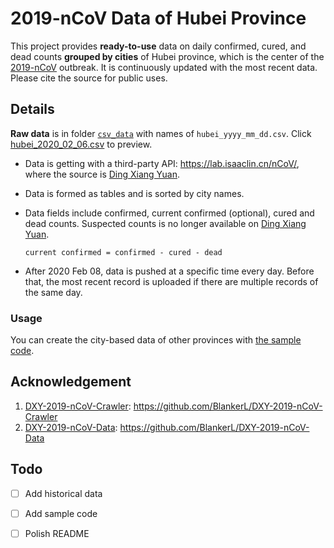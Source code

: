 # 2019-nCoV Data of Hubei Province


This project provides **ready-to-use** data on daily confirmed, cured, and dead counts **grouped by cities** of Hubei province, which is the center of the [2019-nCoV](https://en.wikipedia.org/wiki/2019–20_Wuhan_coronavirus_outbreak) outbreak. It is continuously updated with the most recent data. Please cite the source for public uses.



## Details

**Raw data** is in folder [`csv_data`](https://github.com/cissieAB/2019-nCoV_Hubei_csv_Data/tree/master/csv_data) with names of `hubei_yyyy_mm_dd.csv`. Click [hubei_2020_02_06.csv](https://github.com/cissieAB/2019-nCoV_Hubei_csv_Data/blob/master/csv_data/hubei_2020_02_06.csv)  to preview.

- Data is getting with a third-party API: https://lab.isaaclin.cn/nCoV/, where the source is [Ding Xiang Yuan](https://ncov.dxy.cn/ncovh5/view/pneumonia). 

- Data is formed as tables and is sorted by city names.

- Data fields include confirmed, current confirmed (optional), cured and dead counts. Suspected counts is no longer available on [Ding Xiang Yuan](https://ncov.dxy.cn/ncovh5/view/pneumonia).

  `current confirmed = confirmed - cured - dead`

- After 2020 Feb 08, data is pushed at a specific time every day. Before that, the most recent record is uploaded if there are multiple records of the same day. 



### Usage

You can create the city-based data of other provinces with [the sample code]().



## Acknowledgement

1. [DXY-2019-nCoV-Crawler](https://github.com/BlankerL/DXY-2019-nCoV-Crawler): https://github.com/BlankerL/DXY-2019-nCoV-Crawler
2. [DXY-2019-nCoV-Data](https://github.com/BlankerL/DXY-2019-nCoV-Data): https://github.com/BlankerL/DXY-2019-nCoV-Data



## Todo

- [ ] Add historical data
- [ ] Add sample code
- [ ] Polish README



